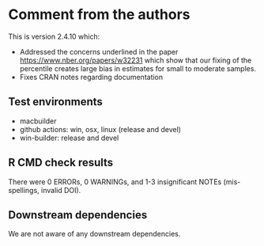 # Comment from the authors

This is version 2.4.10 which:
- Addressed the concerns underlined in the paper https://www.nber.org/papers/w32231 which show that our fixing of the percentile creates large bias in estimates for small to moderate samples.
- Fixes CRAN notes regarding documentation



## Test environments
* macbuilder 
* github actions: win, osx, linux (release and devel)
* win-builder: release and devel

## R CMD check results 
There were 0 ERRORs, 0 WARNINGs, and 1-3 insignificant NOTEs (mis-spellings, invalid DOI).

## Downstream dependencies
We are not aware of any downstream dependencies.
